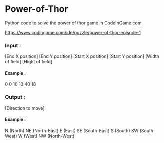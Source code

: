 # Power-of-Thor

Python code to solve the power of thor game in CodeInGame.com

https://www.codingame.com/ide/puzzle/power-of-thor-episode-1

### Input : 
[End X position] [End Y position] [Start X position] [Start Y position]
[Width of field]
[Hight of field]

#### Example : 
0 0 10 10
40
18
          
### Output :
[Direction to move]

#### Example :
N (North)
NE (North-East)
E (East)
SE (South-East)
S (South)
SW (South-West)
W (West)
NW (North-West)
